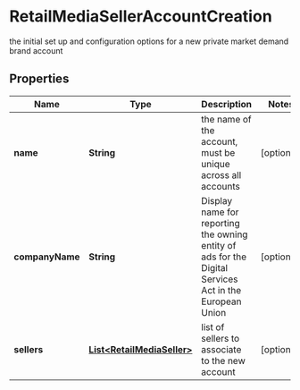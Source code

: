 

# RetailMediaSellerAccountCreation

the initial set up and configuration options for a new private market demand brand account

## Properties

| Name | Type | Description | Notes |
|------------ | ------------- | ------------- | -------------|
|**name** | **String** | the name of the account, must be unique across all accounts |  [optional] |
|**companyName** | **String** | Display name for reporting the owning entity of ads for the Digital Services Act in the European Union |  [optional] |
|**sellers** | [**List&lt;RetailMediaSeller&gt;**](RetailMediaSeller.md) | list of sellers to associate to the new account |  [optional] |



